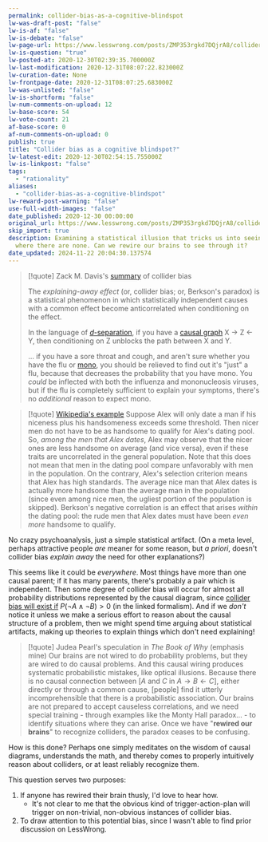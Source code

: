 ```yaml
---
permalink: collider-bias-as-a-cognitive-blindspot
lw-was-draft-post: "false"
lw-is-af: "false"
lw-is-debate: "false"
lw-page-url: https://www.lesswrong.com/posts/ZMP353rgkd7DQjrA8/collider-bias-as-a-cognitive-blindspot
lw-is-question: "true"
lw-posted-at: 2020-12-30T02:39:35.700000Z
lw-last-modification: 2020-12-31T08:07:22.823000Z
lw-curation-date: None
lw-frontpage-date: 2020-12-31T08:07:25.683000Z
lw-was-unlisted: "false"
lw-is-shortform: "false"
lw-num-comments-on-upload: 12
lw-base-score: 54
lw-vote-count: 21
af-base-score: 0
af-num-comments-on-upload: 0
publish: true
title: "Collider bias as a cognitive blindspot?"
lw-latest-edit: 2020-12-30T02:54:15.755000Z
lw-is-linkpost: "false"
tags:
  - "rationality"
aliases:
  - "collider-bias-as-a-cognitive-blindspot"
lw-reward-post-warning: "false"
use-full-width-images: "false"
date_published: 2020-12-30 00:00:00
original_url: https://www.lesswrong.com/posts/ZMP353rgkd7DQjrA8/collider-bias-as-a-cognitive-blindspot
skip_import: true
description: Examining a statistical illusion that tricks us into seeing correlations
  where there are none. Can we rewire our brains to see through it?
date_updated: 2024-11-22 20:04:30.137574
---
```








> [!quote] Zack M. Davis's [summary](https://www.lesswrong.com/posts/y4bkJTtG3s5d6v36k/stupidity-and-dishonesty-explain-each-other-away) of collider bias
>
> The _explaining-away effect_ (or, collider bias; or, Berkson's paradox) is a statistical phenomenon in which statistically independent causes with a common effect become anticorrelated when conditioning on the effect.
>
> In the language of [_d_\-separation](https://en.wikipedia.org/wiki/Bayesian_network#d-separation), if you have a [causal graph](https://www.lesswrong.com/posts/hzuSDMx7pd2uxFc5w/causal-diagrams-and-causal-models) X → Z ← Y, then conditioning on Z unblocks the path between X and Y.
>
> ... if you have a sore throat and cough, and aren't sure whether you have the flu or [mono](https://en.wikipedia.org/wiki/Infectious_mononucleosis), you should be relieved to find out it's "just" a flu, because that decreases the probability that you have mono. You _could_ be inflected with both the influenza and mononucleosis viruses, but if the flu is completely sufficient to explain your symptoms, there's no _additional_ reason to expect mono.

> [!quote] [Wikipedia's example](https://en.wikipedia.org/wiki/Berkson's_paradox)
> Suppose Alex will only date a man if his niceness plus his handsomeness exceeds some threshold. Then nicer men do not have to be as handsome to qualify for Alex's dating pool. So, _among the men that Alex dates_, Alex may observe that the nicer ones are less handsome on average (and vice versa), even if these traits are uncorrelated in the general population. Note that this does not mean that men in the dating pool compare unfavorably with men in the population. On the contrary, Alex's selection criterion means that Alex has high standards. The average nice man that Alex dates is actually more handsome than the average man in the population (since even among nice men, the ugliest portion of the population is skipped). Berkson's negative correlation is an effect that arises _within_ the dating pool: the rude men that Alex dates must have been _even more_ handsome to qualify.

No crazy psychoanalysis, just a simple statistical artifact. (On a meta level, perhaps attractive people _are_ meaner for some reason, but _a priori_, doesn't collider bias _explain away_ the need for other explanations?)

This seems like it could be _everywhere_. Most things have more than one causal parent; if it has many parents, there's probably a pair which is independent. Then some degree of collider bias will occur for almost all probability distributions represented by the causal diagram, since [collider bias will exist if](https://en.wikipedia.org/wiki/Berkson%27s_paradox#Statement) $P(\lnot A\land \lnot B)>0$  (in the linked formalism). And if we _don't_ notice it unless we make a serious effort to reason about the causal structure of a problem, then we might spend time arguing about statistical artifacts, making up theories to explain things which don't need explaining!

 > [!quote] Judea Pearl's speculation in _The Book of Why_ (emphasis mine)
> Our brains are not wired to do probability problems, but they are wired to do causal problems. And this causal wiring produces systematic probabilistic mistakes, like optical illusions. Because there is no causal connection between \[$A$ and $C$ in $A \to B \leftarrow C$\], either directly or through a common cause, \[people\] find it utterly incomprehensible that there is a probabilistic association. Our brains are not prepared to accept causeless correlations, and we need special training - through examples like the Monty Hall paradox... - to identify situations where they can arise. Once we have "**rewired our brains**" to recognize colliders, the paradox ceases to be confusing.

How is this done? Perhaps one simply meditates on the wisdom of causal diagrams, understands the math, and thereby comes to properly intuitively reason about colliders, or at least reliably recognize them.

This question serves two purposes:

1. If anyone has rewired their brain thusly, I'd love to hear how.
    - It's not clear to me that the obvious kind of trigger-action-plan will trigger on non-trivial, non-obvious instances of collider bias.
2. To draw attention to this potential bias, since I wasn't able to find prior discussion on LessWrong.

